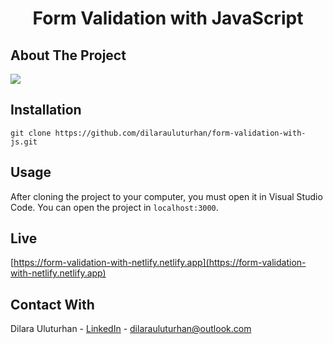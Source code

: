 <div align="center">
  <h1 align="center">Form Validation with JavaScript</h1>
</div>

## About The Project
![](https://github.com/dilarauluturhan/form-validation-with-js/assets/120499369/e99428b4-9eba-438f-bf43-8f95f40fcc78)

## Installation

```
git clone https://github.com/dilarauluturhan/form-validation-with-js.git
```

## Usage
After cloning the project to your computer, you must open it in Visual Studio Code. You can open the project in `localhost:3000`.

## Live
[https://form-validation-with-netlify.netlify.app](https://form-validation-with-netlify.netlify.app)

## Contact With
Dilara Uluturhan - [LinkedIn](https://www.linkedin.com/in/dilarauluturhan/) - dilarauluturhan@outlook.com
